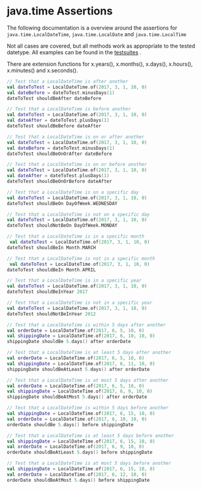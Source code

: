 # java.time Assertions

The following documentation is a overview around the assertions for `java.time.LocalDateTime`, `java.time.LocalDate`
and `java.time.LocalTime`

Not all cases are covered, but all methods work as appropriate to the tested datetype. All examples can be found in
the [testsuites](https://github.com/MarkusAmshove/Kluent/tree/master/src/test/kotlin/org/amshove/kluent/tests/assertions/datetime)
.

There are extension functions for x.years(), x.months(), x.days(), x.hours(), x.minutes() and x.seconds().

```kt
// Test that a LocalDateTime is after another
val dateToTest = LocalDateTime.of(2017, 3, 1, 10, 0)
val dateBefore = dateToTest.minusDays(1)
dateToTest shouldBeAfter dateBefore

// Test that a LocalDateTime is before another
val dateToTest = LocalDateTime.of(2017, 3, 1, 10, 0)
val dateAfter = dateToTest.plusDays(1)
dateToTest shouldBeBefore dateAfter

// Test that a LocalDateTime is on or after another
val dateToTest = LocalDateTime.of(2017, 3, 1, 10, 0)
val dateBefore = dateToTest.minusDays(1)
dateToTest shouldBeOnOrAfter dateBefore

// Test that a LocalDateTime is on or before another
val dateToTest = LocalDateTime.of(2017, 3, 1, 10, 0)
val dateAfter = dateToTest.plusDays(1)
dateToTest shouldBeOnOrBefore dateAfter

// Test that a LocalDateTime is on a specific day
val dateToTest = LocalDateTime.of(2017, 3, 1, 10, 0)
dateToTest shouldBeOn DayOfWeek.WEDNESDAY

// Test that a LocalDateTime is not on a specific day
val dateToTest = LocalDateTime.of(2017, 3, 1, 10, 0)
dateToTest shouldNotBeOn DayOfWeek.MONDAY

// Test that a LocalDateTime is in a specific month
 val dateToTest = LocalDateTime.of(2017, 3, 1, 10, 0)
dateToTest shouldBeIn Month.MARCH

// Test that a LocalDateTime is not in a specific month
 val dateToTest = LocalDateTime.of(2017, 3, 1, 10, 0)
dateToTest shouldBeIn Month.APRIL

// Test that a LocalDateTime is in a specific year
val dateToTest = LocalDateTime.of(2017, 3, 1, 10, 0)
dateToTest shouldBeInYear 2017

// Test that a LocalDateTime is not in a specific year
val dateToTest = LocalDateTime.of(2017, 3, 1, 10, 0)
dateToTest shouldNotBeInYear 2012

// Test that a LocalDateTime is within 5 days after another
val orderDate = LocalDateTime.of(2017, 6, 5, 10, 0)
val shippingDate = LocalDateTime.of(2017, 6, 10, 10, 0)
shippingDate shouldBe 5.days() after orderDate

// Test that a LocalDateTime is at least 5 days after another
val orderDate = LocalDateTime.of(2017, 6, 5, 10, 0)
val shippingDate = LocalDateTime.of(2017, 6, 11, 10, 0)
shippingDate shouldBeAtLeast 5.days() after orderDate

// Test that a LocalDateTime is at most 5 days after another
val orderDate = LocalDateTime.of(2017, 6, 5, 10, 0)
val shippingDate = LocalDateTime.of(2017, 6, 9, 10, 0)
shippingDate shouldBeAtMost 5.days() after orderDate

// Test that a LocalDateTime is within 5 days before another
val shippingDate = LocalDateTime.of(2017, 6, 15, 10, 0)
val orderDate = LocalDateTime.of(2017, 6, 10, 10, 0)
orderDate shouldBe 5.days() before shippingDate

// Test that a LocalDateTime is at least 5 days before another
val shippingDate = LocalDateTime.of(2017, 6, 15, 10, 0)
val orderDate = LocalDateTime.of(2017, 6, 9, 10, 0)
orderDate shouldBeAtLeast 5.days() before shippingDate

// Test that a LocalDateTime is at most 5 days before another
val shippingDate = LocalDateTime.of(2017, 6, 15, 10, 0)
val orderDate = LocalDateTime.of(2017, 6, 12, 10, 0)
orderDate shouldBeAtMost 5.days() before shippingDate
```
